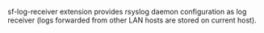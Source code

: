 sf-log-receiver extension provides rsyslog daemon configuration as log
receiver (logs forwarded from other LAN hosts are stored on current host).
